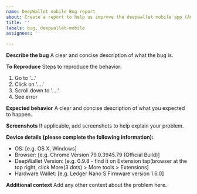 ```yaml
---
name: DeepWallet mobile Bug report
about: Create a report to help us improve the deepwallet mobile app (Android, IOS)
title: ''
labels: bug, deepwallet-mobile
assignees: ''

---
```


<!--
BEFORE SUBMITTING:
1) Please search to make sure this issue has not been opened already.
2) We don't accept native chain support for DeepWallet wallet in the form of issue. please feel free to use the permissionless 'suggestChain' feature or reach out if you'd like to discuss native integration.
-->

**Describe the bug**
A clear and concise description of what the bug is.

**To Reproduce**
Steps to reproduce the behavior:
1. Go to '...'
2. Click on '....'
3. Scroll down to '....'
4. See error

**Expected behavior**
A clear and concise description of what you expected to happen.

**Screenshots**
If applicable, add screenshots to help explain your problem.

**Device details (please complete the following information):**
 - OS: [e.g. OS X, Windows]
 - Browser: [e.g. Chrome Version 79.0.3945.79 (Official Build)]
 - DeepWallet Version: [e.g. 0.9.8 - find it on Extension tap(browser at the top right, click More(3 dots) > More tools > Extensions]
 - Hardware Wallet: [e.g. Ledger Nano S Firmware version 1.6.0]

**Additional context**
Add any other context about the problem here.
